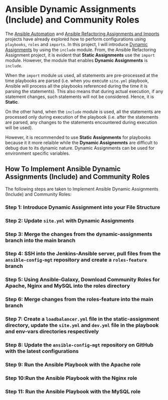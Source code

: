 # Ansible Dynamic Assignments (Include) and Community Roles
The [Ansible Automation](https://github.com/ekedonald/Ansible-Automation-Project) and [Ansible Refactoring Assignments and Imports](https://github.com/ekedonald/Ansible-Refactoring-Assignments-and-Imports) projects have already explored how to perform configurations using `playbooks`, `roles` and `imports`. In this project, I will introduce [Dynamic Assignments](https://docs.ansible.com/ansible/latest/playbook_guide/playbooks_reuse.html#includes-dynamic-re-use) by using the `include` module. From, the Ansible Refactoring Assignment project, it is evident that **Static Assignments** use the `import` module. However, the module that enables **Dynamic Assignments** is `include`.

When the `import` module us used, all statements are pre-processed at the time playbooks are parsed (i.e. when you execute `site.yml` playbook, Ansible will process all the playbooks referenced during the time it is parsing the statements). This also means that during actual execution, if any statement changes, such statements will not be considered. Hence, it is **Static**.

On the other hand, when the `include` module is used, all the statements are processed only during execution of the playbook (i.e. after the statements are parsed, any changes to the statements encountered during execution will be used).

However, it is recommended to use **Static Assignments** for playbooks because it it more relaible while the **Dynamic Assignemnts** are difficult to debug due to its dynamic nature. Dynamic Assignments can be used for environment specific variables.

## How To Implement Ansible Dynamic Assignments (Include) and Community Roles
The following steps are taken to Implement Ansible Dynamic Assignments (Include) and Community Roles:

### Step 1: Introduce Dynamic Assignment into your File Structure

### Step 2: Update `site.yml` with Dynamic Assignments

### Step 3: Merge the changes from the dynamic-assignments branch into the main branch

### Step 4: SSH into the Jenkins-Ansible server, pull files from the `ansible-config-mgt` repository and create a `roles-feature` branch

### Step 5: Using Ansible-Galaxy, Download Community Roles for Apache, Nginx and MySQL into the roles directory

### Step 6: Merge changes from the roles-feature into the main branch

### Step 7: Create a `loadbalancer.yml` file in the static-assignment directory, update the `site.yml` and `dev.yml` file in the playbook and env-vars directories respectively

### Step 8: Update the `ansible-config-mgt` repository on GitHub with the latest configurations

### Step 9: Run the Ansible Playbook with the Apache role

### Step 10:Run the Ansible Playbook with the Nginx role

### Step 11: Run the Ansible Playbook with the MySQL role
